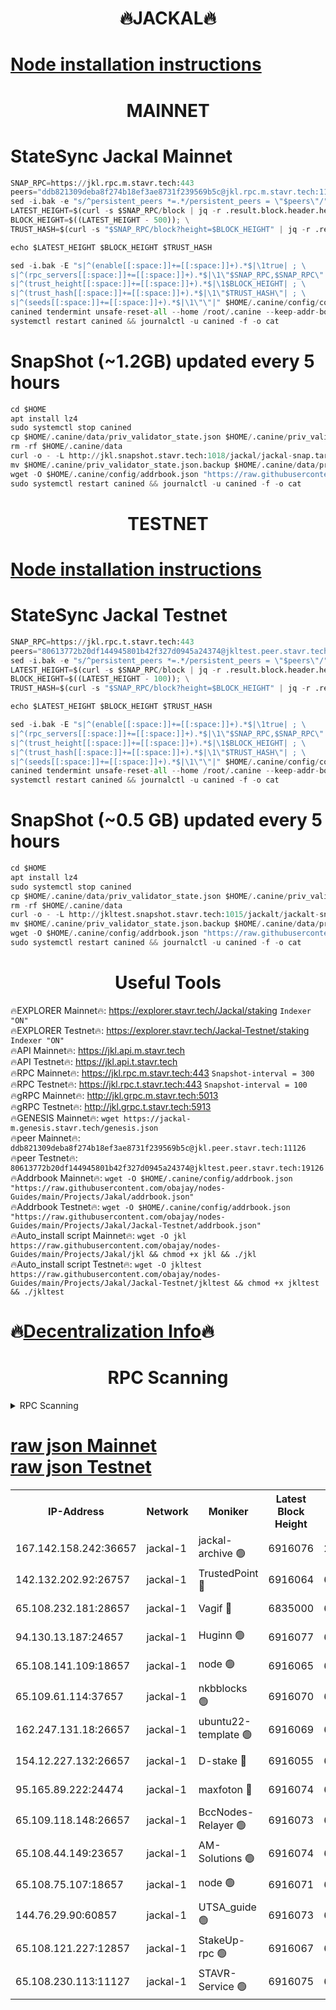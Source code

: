 <h1 align="center"> 🔥JACKAL🔥</h1>

[Node installation instructions](https://github.com/obajay/nodes-Guides/tree/main/Projects/Jakal)
=

<h1 align="center"> MAINNET</h1>

# StateSync Jackal Mainnet
```python
SNAP_RPC=https://jkl.rpc.m.stavr.tech:443
peers="ddb821309deba8f274b18ef3ae8731f239569b5c@jkl.rpc.m.stavr.tech:11126"
sed -i.bak -e "s/^persistent_peers *=.*/persistent_peers = \"$peers\"/" $HOME/.canine/config/config.toml
LATEST_HEIGHT=$(curl -s $SNAP_RPC/block | jq -r .result.block.header.height); \
BLOCK_HEIGHT=$((LATEST_HEIGHT - 500)); \
TRUST_HASH=$(curl -s "$SNAP_RPC/block?height=$BLOCK_HEIGHT" | jq -r .result.block_id.hash)

echo $LATEST_HEIGHT $BLOCK_HEIGHT $TRUST_HASH

sed -i.bak -E "s|^(enable[[:space:]]+=[[:space:]]+).*$|\1true| ; \
s|^(rpc_servers[[:space:]]+=[[:space:]]+).*$|\1\"$SNAP_RPC,$SNAP_RPC\"| ; \
s|^(trust_height[[:space:]]+=[[:space:]]+).*$|\1$BLOCK_HEIGHT| ; \
s|^(trust_hash[[:space:]]+=[[:space:]]+).*$|\1\"$TRUST_HASH\"| ; \
s|^(seeds[[:space:]]+=[[:space:]]+).*$|\1\"\"|" $HOME/.canine/config/config.toml
canined tendermint unsafe-reset-all --home /root/.canine --keep-addr-book
systemctl restart canined && journalctl -u canined -f -o cat
```
# SnapShot (~1.2GB) updated every 5 hours
```python
cd $HOME
apt install lz4
sudo systemctl stop canined
cp $HOME/.canine/data/priv_validator_state.json $HOME/.canine/priv_validator_state.json.backup
rm -rf $HOME/.canine/data
curl -o - -L http://jkl.snapshot.stavr.tech:1018/jackal/jackal-snap.tar.lz4 | lz4 -c -d - | tar -x -C $HOME/.canine --strip-components 2
mv $HOME/.canine/priv_validator_state.json.backup $HOME/.canine/data/priv_validator_state.json
wget -O $HOME/.canine/config/addrbook.json "https://raw.githubusercontent.com/obajay/nodes-Guides/main/Projects/Jakal/addrbook.json"
sudo systemctl restart canined && journalctl -u canined -f -o cat
```

<h1 align="center"> TESTNET</h1>

[Node installation instructions](https://github.com/obajay/nodes-Guides/tree/main/Projects/Jakal/Jackal-Testnet)
=

# StateSync Jackal Testnet
```python
SNAP_RPC=https://jkl.rpc.t.stavr.tech:443
peers="80613772b20df144945801b42f327d0945a24374@jkltest.peer.stavr.tech:19126"
sed -i.bak -e "s/^persistent_peers *=.*/persistent_peers = \"$peers\"/" $HOME/.canine/config/config.toml
LATEST_HEIGHT=$(curl -s $SNAP_RPC/block | jq -r .result.block.header.height); \
BLOCK_HEIGHT=$((LATEST_HEIGHT - 100)); \
TRUST_HASH=$(curl -s "$SNAP_RPC/block?height=$BLOCK_HEIGHT" | jq -r .result.block_id.hash)

echo $LATEST_HEIGHT $BLOCK_HEIGHT $TRUST_HASH

sed -i.bak -E "s|^(enable[[:space:]]+=[[:space:]]+).*$|\1true| ; \
s|^(rpc_servers[[:space:]]+=[[:space:]]+).*$|\1\"$SNAP_RPC,$SNAP_RPC\"| ; \
s|^(trust_height[[:space:]]+=[[:space:]]+).*$|\1$BLOCK_HEIGHT| ; \
s|^(trust_hash[[:space:]]+=[[:space:]]+).*$|\1\"$TRUST_HASH\"| ; \
s|^(seeds[[:space:]]+=[[:space:]]+).*$|\1\"\"|" $HOME/.canine/config/config.toml
canined tendermint unsafe-reset-all --home /root/.canine --keep-addr-book
systemctl restart canined && journalctl -u canined -f -o cat
```
# SnapShot (~0.5 GB) updated every 5 hours
```python
cd $HOME
apt install lz4
sudo systemctl stop canined
cp $HOME/.canine/data/priv_validator_state.json $HOME/.canine/priv_validator_state.json.backup
rm -rf $HOME/.canine/data
curl -o - -L http://jkltest.snapshot.stavr.tech:1015/jackalt/jackalt-snap.tar.lz4 | lz4 -c -d - | tar -x -C $HOME/.canine --strip-components 2
mv $HOME/.canine/priv_validator_state.json.backup $HOME/.canine/data/priv_validator_state.json
wget -O $HOME/.canine/config/addrbook.json "https://raw.githubusercontent.com/obajay/nodes-Guides/main/Projects/Jakal/Jackal-Testnet/addrbook.json"
sudo systemctl restart canined && journalctl -u canined -f -o cat
```

 <h1 align="center"> Useful Tools</h1>

🔥EXPLORER Mainnet🔥:      https://explorer.stavr.tech/Jackal/staking		        `Indexer "ON"` \
🔥EXPLORER Testnet🔥:      https://explorer.stavr.tech/Jackal-Testnet/staking     `Indexer "ON"` \
🔥API Mainnet🔥: 			 		 https://jkl.api.m.stavr.tech \
🔥API Testnet🔥: 			 		 https://jkl.api.t.stavr.tech \
🔥RPC Mainnet🔥:           https://jkl.rpc.m.stavr.tech:443              `Snapshot-interval = 300` \
🔥RPC Testnet🔥:           https://jkl.rpc.t.stavr.tech:443              `Snapshot-interval = 100` \
🔥gRPC Mainnet🔥:          http://jkl.grpc.m.stavr.tech:5013 \
🔥gRPC Testnet🔥:          http://jkl.grpc.t.stavr.tech:5913 \
🔥GENESIS Mainnet🔥:    `wget https://jackal-m.genesis.stavr.tech/genesis.json` \
🔥peer Mainnet🔥:					 `ddb821309deba8f274b18ef3ae8731f239569b5c@jkl.peer.stavr.tech:11126` \
🔥peer Testnet🔥:					 `80613772b20df144945801b42f327d0945a24374@jkltest.peer.stavr.tech:19126` \
🔥Addrbook Mainnet🔥:    ```wget -O $HOME/.canine/config/addrbook.json "https://raw.githubusercontent.com/obajay/nodes-Guides/main/Projects/Jakal/addrbook.json"``` \
🔥Addrbook Testnet🔥:    ```wget -O $HOME/.canine/config/addrbook.json "https://raw.githubusercontent.com/obajay/nodes-Guides/main/Projects/Jakal/Jackal-Testnet/addrbook.json"``` \
🔥Auto_install script Mainnet🔥: ```wget -O jkl https://raw.githubusercontent.com/obajay/nodes-Guides/main/Projects/Jakal/jkl && chmod +x jkl && ./jkl``` \
🔥Auto_install script Testnet🔥: ```wget -O jkltest https://raw.githubusercontent.com/obajay/nodes-Guides/main/Projects/Jakal/Jackal-Testnet/jkltest && chmod +x jkltest && ./jkltest```

🔥[Decentralization Info](https://github.com/obajay/StateSync-snapshots/tree/main/Projects/Jackal/Decentralization)🔥
=

<h1 align="center"> RPC Scanning</h1>

<details>
<summary>RPC Scanning</summary>

<h2 align="center"> We scan nodes in real time every 4 hours. And we provide the final result of RPC endpoints.
We cannot influence the operation of these nodes in any way. </h2>


```python
If Voting Power is higher than 0 --> then the Node is a validator of the network and may be subject to attack and be a potential threat to the chain.
```
```python
We marked such validators with a red symbol
```

</details>

[raw json Mainnet](https://rpc-check.jaclalm.stavr.tech/jaclalm/rpc-jaclalm-result.json) \
[raw json Testnet](https://github.com/obajay/StateSync-snapshots/tree/main/Projects/Jackal/Rpc-Check-Testnet)
=

<table><tr><th>IP-Address</th><th>Network</th><th>Moniker</th><th>Latest Block Height</th><th>Earliest Block Height</th><th>Catching Up</th><th>Tx Index</th><th>Voting Power</th><th>Scan Time</th></tr><tr><td>167.142.158.242:36657</td><td>jackal-1</td><td>jackal-archive 🟢</td><td>6916076</td><td>2770293</td><td>False</td><td>on</td><td>0</td><td>2024-03-18T06:09:27.349084919UTC</td></tr><tr><td>142.132.202.92:26757</td><td>jackal-1</td><td>TrustedPoint 🔴</td><td>6916064</td><td>6129401</td><td>False</td><td>on</td><td>298059</td><td>2024-03-18T06:08:34.099814199UTC</td></tr><tr><td>65.108.232.181:28657</td><td>jackal-1</td><td>Vagif 🔴</td><td>6835000</td><td>6462201</td><td>False</td><td>off</td><td>60003</td><td>2024-03-18T06:09:15.382750564UTC</td></tr><tr><td>94.130.13.187:24657</td><td>jackal-1</td><td>Huginn 🟢</td><td>6916077</td><td>6707772</td><td>False</td><td>on</td><td>0</td><td>2024-03-18T06:09:31.648484884UTC</td></tr><tr><td>65.108.141.109:18657</td><td>jackal-1</td><td>node 🟢</td><td>6916065</td><td>6773189</td><td>False</td><td>on</td><td>0</td><td>2024-03-18T06:08:21.595555010UTC</td></tr><tr><td>65.109.61.114:37657</td><td>jackal-1</td><td>nkbblocks 🟢</td><td>6916070</td><td>6785101</td><td>False</td><td>on</td><td>0</td><td>2024-03-18T06:08:51.735450317UTC</td></tr><tr><td>162.247.131.18:26657</td><td>jackal-1</td><td>ubuntu22-template 🟢</td><td>6916069</td><td>6836503</td><td>False</td><td>off</td><td>0</td><td>2024-03-18T06:08:47.326540614UTC</td></tr><tr><td>154.12.227.132:26657</td><td>jackal-1</td><td>D-stake 🔴</td><td>6916055</td><td>6836601</td><td>False</td><td>off</td><td>130248</td><td>2024-03-18T06:08:17.231099086UTC</td></tr><tr><td>95.165.89.222:24474</td><td>jackal-1</td><td>maxfoton 🔴</td><td>6916074</td><td>6849001</td><td>False</td><td>off</td><td>117959</td><td>2024-03-18T06:09:15.746244740UTC</td></tr><tr><td>65.109.118.148:26657</td><td>jackal-1</td><td>BccNodes-Relayer 🟢</td><td>6916073</td><td>6882401</td><td>False</td><td>on</td><td>0</td><td>2024-03-18T06:09:06.651889663UTC</td></tr><tr><td>65.108.44.149:23657</td><td>jackal-1</td><td>AM-Solutions 🟢</td><td>6916074</td><td>6891001</td><td>False</td><td>on</td><td>0</td><td>2024-03-18T06:09:16.029608670UTC</td></tr><tr><td>65.108.75.107:18657</td><td>jackal-1</td><td>node 🟢</td><td>6916071</td><td>6891691</td><td>False</td><td>on</td><td>0</td><td>2024-03-18T06:08:54.120335519UTC</td></tr><tr><td>144.76.29.90:60857</td><td>jackal-1</td><td>UTSA_guide 🟢</td><td>6916073</td><td>6902855</td><td>False</td><td>on</td><td>0</td><td>2024-03-18T06:09:10.937375173UTC</td></tr><tr><td>65.108.121.227:12857</td><td>jackal-1</td><td>StakeUp-rpc 🟢</td><td>6916067</td><td>6905701</td><td>False</td><td>on</td><td>0</td><td>2024-03-18T06:08:34.381286119UTC</td></tr><tr><td>65.108.230.113:11127</td><td>jackal-1</td><td>STAVR-Service 🟢</td><td>6916075</td><td>6913501</td><td>False</td><td>on</td><td>0</td><td>2024-03-18T06:09:18.384515340UTC</td></tr></table>
